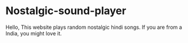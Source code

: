 # Nostalgic-sound-player
 
 Hello, This website plays random nostalgic hindi songs. If you are from a India, you might love it.
 
